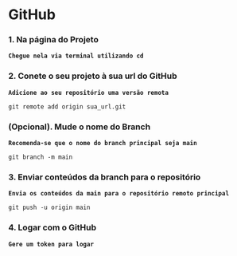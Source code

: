 # GitHub

### 1. Na página do Projeto
**`Chegue nela via terminal utilizando cd`**

### 2. Conete o seu projeto à sua url do GitHub
**`Adicione ao seu repositório uma versão remota`**
```Git
git remote add origin sua_url.git
``` 

### (Opcional). Mude o nome do Branch
**`Recomenda-se que o nome do branch principal seja main`**
```Git
git branch -m main
```  

### 3. Enviar conteúdos da branch para o repositório
**`Envia os conteúdos da main para o repositório remoto principal`**
```Git
git push -u origin main
```  

### 4. Logar com o GitHub
**`Gere um token para logar`**